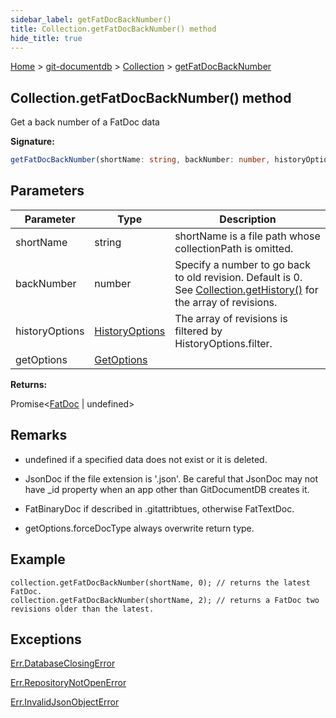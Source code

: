 ```yaml
---
sidebar_label: getFatDocBackNumber()
title: Collection.getFatDocBackNumber() method
hide_title: true
---
```


[Home](./index.md) &gt; [git-documentdb](./git-documentdb.md) &gt; [Collection](./git-documentdb.collection.md) &gt; [getFatDocBackNumber](./git-documentdb.collection.getfatdocbacknumber.md)

## Collection.getFatDocBackNumber() method

Get a back number of a FatDoc data

<b>Signature:</b>

```typescript
getFatDocBackNumber(shortName: string, backNumber: number, historyOptions?: HistoryOptions, getOptions?: GetOptions): Promise<FatDoc | undefined>;
```

## Parameters

|  Parameter | Type | Description |
|  --- | --- | --- |
|  shortName | string | shortName is a file path whose collectionPath is omitted. |
|  backNumber | number | Specify a number to go back to old revision. Default is 0. See [Collection.getHistory()](./git-documentdb.collection.gethistory.md) for the array of revisions. |
|  historyOptions | [HistoryOptions](./git-documentdb.historyoptions.md) | The array of revisions is filtered by HistoryOptions.filter. |
|  getOptions | [GetOptions](./git-documentdb.getoptions.md) |  |

<b>Returns:</b>

Promise&lt;[FatDoc](./git-documentdb.fatdoc.md) \| undefined&gt;

## Remarks

- undefined if a specified data does not exist or it is deleted.

- JsonDoc if the file extension is '.json'. Be careful that JsonDoc may not have \_id property when an app other than GitDocumentDB creates it.

- FatBinaryDoc if described in .gitattribtues, otherwise FatTextDoc.

- getOptions.forceDocType always overwrite return type.

## Example


```
collection.getFatDocBackNumber(shortName, 0); // returns the latest FatDoc.
collection.getFatDocBackNumber(shortName, 2); // returns a FatDoc two revisions older than the latest.

```

## Exceptions

[Err.DatabaseClosingError](./git-documentdb.err.databaseclosingerror.md)

[Err.RepositoryNotOpenError](./git-documentdb.err.repositorynotopenerror.md)

[Err.InvalidJsonObjectError](./git-documentdb.err.invalidjsonobjecterror.md)

